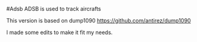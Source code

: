 #Adsb
ADSB is used to track aircrafts

This version is based on dump1090 https://github.com/antirez/dump1090

I made some edits to make it fit my needs.
